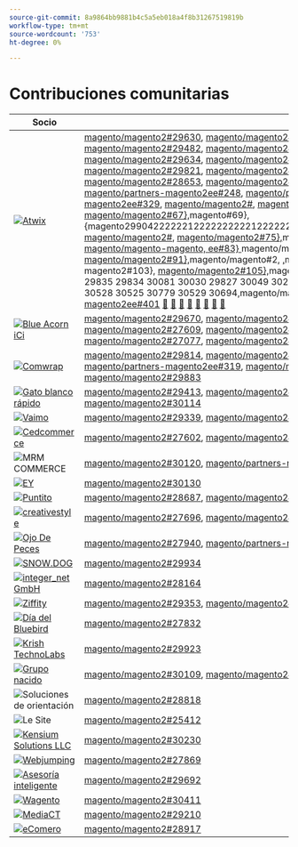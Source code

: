 ```yaml
---
source-git-commit: 8a9864bb9881b4c5a5eb018a4f8b31267519819b
workflow-type: tm+mt
source-wordcount: '753'
ht-degree: 0%

---
```

# Contribuciones comunitarias

| Socio | Solicitudes de extracción | Problemas relacionados con GitHub |
| ------- | ------- | ------- |
| <a target="_blank" href="https://partners.magento.com/portal/directory/?query=Atwix"><img alt="Atwix" src="https://avatars3.githubusercontent.com/t/2617739?s=400&v=4"></a> | [magento/magento2#29630](https://github.com/magento/magento2/pull/29630), [magento/magento2#29459](https://github.com/magento/magento2/pull/29459), [magento/magento2#29703](https://github.com/magento/magento2/pull/29703), [magento/magento2#29460](https://github.com/magento/magento2/pull/29460), [magento/magento2#29042](https://github.com/magento/magento2/pull/29042), [magento/magento2#29482](https://github.com/magento/magento2/pull/29482), [magento/magento2#28821](https://github.com/magento/magento2/pull/28821), [magento/partners-magento2ee#260](https://github.com/magento/partners-magento2ee/pull/260), [magento/magento2#29148](https://github.com/magento/magento2/pull/29148), [magento/magento2#29634](https://github.com/magento/magento2/pull/29634), [magento/magento2#29832](https://github.com/magento/magento2/pull/29832), [magento/magento2#29830](https://github.com/magento/magento2/pull/29830), [magento/magento2#29829](https://github.com/magento/magento2/pull/29829), [magento/magento2#29828](https://github.com/magento/magento2/pull/29828), [magento/magento2#29821](https://github.com/magento/magento2/pull/29821), [magento/magento2#29820](https://github.com/magento/magento2/pull/29820), [magento/magento2#29836](https://github.com/magento/magento2/pull/29836), [magento/magento2#29831](https://github.com/magento/magento2/pull/29831), [magento/magento2#29822](https://github.com/magento/magento2/pull/29822), [magento/magento2#28653](https://github.com/magento/magento2/pull/28653), [magento/magento2#27391](https://github.com/magento/magento2/pull/27391), [magento/magento2#29833](https://github.com/magento/magento2/pull/29833), [magento/magento2#](https://github.com/magento/magento2/pull/29904), [magento/partners-magento2ee#264](https://github.com/magento/partners-magento2ee/pull/264), [magento/partners-magento2ee#248](https://github.com/magento/partners-magento2ee/pull/248), [magento/partners-magento2ee#168](https://github.com/magento/partners-magento2ee/pull/168), [magento/magento2#53&rbrace;, &#x200B;](https://github.com/magento/magento2/pull/29929)magento/magento2#55&rbrace;, [magento/partners-magento2ee#329](https://github.com/magento/magento2/pull/29962), [magento/magento2#](https://github.com/magento/partners-magento2ee/pull/329), [magento/magento-partners ee#316](https://github.com/magento/magento2/pull/29931), [magento/magento2#63&rbrace;, &#x200B;](https://github.com/magento/partners-magento2ee/pull/316)magento/magento2#65&rbrace;, [magento/magento2#67&rbrace;, &#x200B;](https://github.com/magento/magento2/pull/29835)magento#69&rbrace;, {magento2990422222212222222222122222222222222222222222221222222222222222222222222222222222222[magento/magento2#](https://github.com/magento/magento2/pull/29834), [magento/magento2#](https://github.com/magento/magento2/pull/30081), [magento/magento2#75}, &#x200B;](https://github.com/magento/magento2/pull/30030)magento/magento2#77&rbrace;, [magento/partners-magento2ee#279](https://github.com/magento/magento2/pull/29827), [magento/magento#2](https://github.com/magento/magento2/pull/30049), [magento/magento-magento, ee#83&rbrace; &#x200B;](https://github.com/magento/magento2/pull/30217)magento/magento2#[, &#x200B;](https://github.com/magento/magento2/pull/27939)magento/partners-magento2ee#346[, &#x200B;](https://github.com/magento/partners-magento2ee/pull/279)magento/magento2#89&rbrace;, [magento/magento2#91&rbrace;, &#x200B;](https://github.com/magento/magento2/pull/30222)magento/magento#2, [, &#x200B;](https://github.com/magento/partners-magento2ee/pull/349)magento/magento#2, [, &#x200B;](https://github.com/magento/magento2/pull/29868)magento/magento#2[, &#x200B;](https://github.com/magento/partners-magento2ee/pull/346)magento/magento2#[, &#x200B;](https://github.com/magento/magento2/pull/30079)magento/magento2#[, &#x200B;](https://github.com/magento/magento2/pull/30317)magento2#103&rbrace;, [magento/magento2#105&rbrace;, &#x200B;](https://github.com/magento/magento2/pull/30633)magento/magento2#107&rbrace;, [magento/magento2#109&rbrace;, {107 29929 &#x200B;](https://github.com/magento/magento2/pull/30619)magento/magento2#29962 29931 29835 29834 30081 30030 29827 30049 30217 27939 30222 29868 30079 30317 30633 30619 30359 30223 30630 29675 30777 30528 30525 30779 30529 30694[, &#x200B;](https://github.com/magento/magento2/pull/30359)magento/magento2#[, &#x200B;](https://github.com/magento/magento2/pull/30223)magento/magento2#115}, [magento/partners-magento2ee#400](https://github.com/magento/magento2/pull/30630), [magento/partners-magento2ee#401](https://github.com/magento/magento2/pull/29675) [&#128279;](https://github.com/magento/magento2/pull/30777) [&#128279;](https://github.com/magento/magento2/pull/30528) [&#128279;](https://github.com/magento/magento2/pull/30525) [&#128279;](https://github.com/magento/magento2/pull/30779) [&#128279;](https://github.com/magento/magento2/pull/30529) [&#128279;](https://github.com/magento/magento2/pull/30694) [&#128279;](https://github.com/magento/partners-magento2ee/pull/400) [&#128279;](https://github.com/magento/partners-magento2ee/pull/401) | [magento/magento2#29649](https://github.com/magento/magento2/issues/29649), [magento/magento2#29712](https://github.com/magento/magento2/issues/29712), [magento/magento2#29501](https://github.com/magento/magento2/issues/29501), [magento/magento2#29145](https://github.com/magento/magento2/issues/29145), [magento/magento2#29500](https://github.com/magento/magento2/issues/29500), [magento/magento2#28520](https://github.com/magento/magento2/issues/28520), [magento/magento2#28558](https://github.com/magento/magento2/issues/28558), [magento/magento2#29648](https://github.com/magento/magento2/issues/29648), [magento/magento2#29843](https://github.com/magento/magento2/issues/29843), [magento/magento2#29845](https://github.com/magento/magento2/issues/29845), [magento/magento2#29846](https://github.com/magento/magento2/issues/29846), [magento/magento2#29847](https://github.com/magento/magento2/issues/29847), [magento/magento2#29824](https://github.com/magento/magento2/issues/29824), [magento/magento2#29823](https://github.com/magento/magento2/issues/29823), [magento/magento2#29841](https://github.com/magento/magento2/issues/29841), [magento/magento2#29844](https://github.com/magento/magento2/issues/29844), [magento/magento2#29825](https://github.com/magento/magento2/issues/29825), [magento/magento2#29531](https://github.com/magento/magento2/issues/29531), [magento/magento2#29601](https://github.com/magento/magento2/issues/29601), [magento/magento2#29839 28551 29940 29982 29941 29842 29838 30103 30032 29848 30058 30031 30061 30561 30469 30468 30372 30683 30624 29168 30783 30916 30917 30782 30926 30625 30474](https://github.com/magento/magento2/issues/29839), [magento/partners-magento2ee#41&rbrace;, &#x200B;](https://github.com/magento/partners-magento2ee/issues/28551)magento/magento2#43&rbrace;, [&#128279;](https://github.com/magento/magento2/issues/29940)magento/magento2#[, &#x200B;](https://github.com/magento/magento2/issues/29982)magento/magento2#[, &#x200B;](https://github.com/magento/magento2/issues/29941)magento/magento2#51&rbrace;, [magento/magento2#53&rbrace;, &#x200B;](https://github.com/magento/magento2/issues/29842)magento/magento2#55&rbrace;, [magento/magento#2, {57, &#x200B;](https://github.com/magento/magento2/issues/29838)magento/magento2#59}, [magento/magento2 20000000000000000000000000000000000000000000000000000000000000000000000000000000 &#x200B;](https://github.com/magento/magento2/issues/30103)magento/magento2#[, &#x200B;](https://github.com/magento/magento2/issues/30032)magento/magento2#[, &#x200B;](https://github.com/magento/magento2/issues/29848)magento/magento2#65&rbrace;, [magento/magento2#67&rbrace;, &#x200B;](https://github.com/magento/magento2/issues/30058)magento/magento2#69&rbrace;, [magento/magento2#71&rbrace;, &#x200B;](https://github.com/magento/magento2/issues/30031)magento/magento2#73&rbrace;, [magento/magento2 2 00000000000000000000000000000000000000000000000000000000000000000000000000000](https://github.com/magento/magento2/issues/30061)magento/magento2#[, &#x200B;](https://github.com/magento/magento2/issues/30561)magento/magento2#[, &#x200B;](https://github.com/magento/magento2/issues/30469)magento/magento2#79&rbrace;, [magento/magento2#81&rbrace;, &#x200B;](https://github.com/magento/magento2/issues/30468)magento/magento2#83&rbrace;, [magento/magento#2000000000000000000000000000000000000000000000000000000000000000000000000000000000000000000000000000](https://github.com/magento/magento2/issues/30372)magento/partners-magento2ee#[, &#x200B;](https://github.com/magento/magento2/issues/30683)magento/partners-magento2ee#410[&#128279;](https://github.com/magento/magento2/issues/30624) [&#128279;](https://github.com/magento/magento2/issues/29168) [&#128279;](https://github.com/magento/magento2/issues/30783) [&#128279;](https://github.com/magento/magento2/issues/30916) [&#128279;](https://github.com/magento/magento2/issues/30917) [&#128279;](https://github.com/magento/magento2/issues/30782) [&#128279;](https://github.com/magento/magento2/issues/30926) [&#128279;](https://github.com/magento/magento2/issues/30625) [&#128279;](https://github.com/magento/partners-magento2ee/issues/30474) [&#128279;](https://github.com/magento/partners-magento2ee/issues/410) |
| <a target="_blank" href="https://solutionpartners.adobe.com/s/directory/detail/blue+acorn+ici"><img alt="Blue Acorn iCi" src="https://avatars0.githubusercontent.com/t/2916141?s=400&v=4"></a> | [magento/magento2#29670](https://github.com/magento/magento2/pull/29670), [magento/magento2#29669](https://github.com/magento/magento2/pull/29669), [magento/magento2#29564](https://github.com/magento/magento2/pull/29564), [magento/magento2#27494](https://github.com/magento/magento2/pull/27494), [magento/magento2#29269](https://github.com/magento/magento2/pull/29269), [magento/magento2#27609](https://github.com/magento/magento2/pull/27609), [magento/magento2#29688](https://github.com/magento/magento2/pull/29688), [magento/magento2#29081](https://github.com/magento/magento2/pull/29081), [magento/magento2#28379](https://github.com/magento/magento2/pull/28379), [magento/magento2#29722](https://github.com/magento/magento2/pull/29722), [magento/magento2#27077](https://github.com/magento/magento2/pull/27077), [magento/magento2#30318](https://github.com/magento/magento2/pull/30318), [magento/magento2#30010](https://github.com/magento/magento2/pull/30010) | [magento/magento2#29672](https://github.com/magento/magento2/issues/29672), [magento/magento2#29673](https://github.com/magento/magento2/issues/29673), [magento/magento2#29679](https://github.com/magento/magento2/issues/29679), [magento/magento2#29537](https://github.com/magento/magento2/issues/29537), [magento/magento2#25595](https://github.com/magento/magento2/issues/25595), [magento/magento2#29689](https://github.com/magento/magento2/issues/29689), [magento/magento2#28154](https://github.com/magento/magento2/issues/28154), [magento/magento2#28428](https://github.com/magento/magento2/issues/28428), [magento/magento2#27397](https://github.com/magento/magento2/issues/27397), [magento/magento2#29729](https://github.com/magento/magento2/issues/29729), [magento/magento2#29558](https://github.com/magento/magento2/issues/29558), [magento/magento2#25110](https://github.com/magento/magento2/issues/25110), [magento/magento2#25886](https://github.com/magento/magento2/issues/25886), [magento/magento2#28286](https://github.com/magento/magento2/issues/28286), [magento/magento2#30009](https://github.com/magento/magento2/issues/30009) |
| <a target="_blank" href="https://partners.magento.com/portal/directory/?query=Comwrap"><img alt="Comwrap" src="https://avatars3.githubusercontent.com/t/2637428?s=400&v=4"></a> | [magento/magento2#29814](https://github.com/magento/magento2/pull/29814), [magento/magento2#29751](https://github.com/magento/magento2/pull/29751), [magento/partners-magento2ee#337](https://github.com/magento/partners-magento2ee/pull/337), [magento/partners-magento2ee#328](https://github.com/magento/partners-magento2ee/pull/328), [magento/partners-magento2ee#319](https://github.com/magento/partners-magento2ee/pull/319), [magento/magento2#30118](https://github.com/magento/magento2/pull/30118), [magento/magento2#30019](https://github.com/magento/magento2/pull/30019), [magento/magento2#29998](https://github.com/magento/magento2/pull/29998), [magento/magento2#29883](https://github.com/magento/magento2/pull/29883) | [magento/magento2#29718](https://github.com/magento/magento2/issues/29718), [magento/magento2#29372](https://github.com/magento/magento2/issues/29372), [magento/magento2#29927](https://github.com/magento/magento2/issues/29927), [magento/magento2#29930](https://github.com/magento/magento2/issues/29930), [magento/magento2#29926](https://github.com/magento/magento2/issues/29926), [magento/magento2#29880](https://github.com/magento/magento2/issues/29880) |
| <a target="_blank" href="https://solutionpartners.adobe.com/s/directory/detail/fast+white+cat"><img alt="Gato blanco rápido" src="https://avatars0.githubusercontent.com/t/3579504?s=400&v=4"></a> | [magento/magento2#29413](https://github.com/magento/magento2/pull/29413), [magento/magento2#28163](https://github.com/magento/magento2/pull/28163), [magento/magento2#30320](https://github.com/magento/magento2/pull/30320), [magento/magento2#30355](https://github.com/magento/magento2/pull/30355), [magento/magento2#28157](https://github.com/magento/magento2/pull/28157), [magento/magento2#30114](https://github.com/magento/magento2/pull/30114) | [magento/magento2#24060](https://github.com/magento/magento2/issues/24060), [magento/magento2#13401](https://github.com/magento/magento2/issues/13401), [magento/magento2#11175](https://github.com/magento/magento2/issues/11175), [magento/magento2#30296](https://github.com/magento/magento2/issues/30296), [magento/magento2#22503](https://github.com/magento/magento2/issues/22503), [magento/magento2#24091](https://github.com/magento/magento2/issues/24091), [magento/magento2#30073](https://github.com/magento/magento2/issues/30073) |
| <a target="_blank" href="https://partners.magento.com/portal/directory/?query=Vaimo"><img alt="Vaimo" src="https://avatars0.githubusercontent.com/t/2617778?s=400&v=4"></a> | [magento/magento2#29339](https://github.com/magento/magento2/pull/29339), [magento/magento2#28676](https://github.com/magento/magento2/pull/28676), [magento/magento2#29885](https://github.com/magento/magento2/pull/29885) | [magento/magento2#28633](https://github.com/magento/magento2/issues/28633), [magento/magento2#29890](https://github.com/magento/magento2/issues/29890) |
| <a target="_blank" href="https://partners.magento.com/portal/directory/?query=Cedcommerce"><img alt="Cedcommerce" src="https://avatars2.githubusercontent.com/t/3028824?s=400&v=4"></a> | [magento/magento2#27602](https://github.com/magento/magento2/pull/27602), [magento/magento2#30400](https://github.com/magento/magento2/pull/30400), [magento/magento2#30391](https://github.com/magento/magento2/pull/30391) | [magento/magento2#27350](https://github.com/magento/magento2/issues/27350), [magento/magento2#30361](https://github.com/magento/magento2/issues/30361), [magento/magento2#30362](https://github.com/magento/magento2/issues/30362), [magento/magento2#30255](https://github.com/magento/magento2/issues/30255) |
| <img alt="MRM COMMERCE" src="https://avatars0.githubusercontent.com/t/3714179?s=400&v=4"></a> | [magento/magento2#30120](https://github.com/magento/magento2/pull/30120), [magento/partners-magento2ee#175](https://github.com/magento/partners-magento2ee/pull/175) | [magento/magento2#30133](https://github.com/magento/magento2/issues/30133), [magento/partners-magento2ee#26943](https://github.com/magento/partners-magento2ee/issues/26943) |
| <a target="_blank" href="https://partners.magento.com/portal/directory/?query=EY"><img alt="EY" src="https://avatars1.githubusercontent.com/t/3415735?s=400&v=4"></a> | [magento/magento2#30130](https://github.com/magento/magento2/pull/30130) |  |
| <a target="_blank" href="https://partners.magento.com/portal/directory/?query=Pinpoint"><img alt="Puntito" src="https://avatars1.githubusercontent.com/t/2617766?s=400&v=4"></a> | [magento/magento2#28687](https://github.com/magento/magento2/pull/28687), [magento/magento2#28663](https://github.com/magento/magento2/pull/28663), [magento/magento2#28491](https://github.com/magento/magento2/pull/28491) | [magento/magento2#8538](https://github.com/magento/magento2/issues/8538), [magento/magento2#28479](https://github.com/magento/magento2/issues/28479), [magento/magento2#28186](https://github.com/magento/magento2/issues/28186) |
| <a target="_blank" href="https://partners.magento.com/portal/directory/?query=creativestyle"><img alt="creativestyle" src="https://avatars1.githubusercontent.com/t/3230856?s=400&v=4"></a> | [magento/magento2#27696](https://github.com/magento/magento2/pull/27696), [magento/magento2#25405](https://github.com/magento/magento2/pull/25405) | [magento/magento2#29553](https://github.com/magento/magento2/issues/29553), [magento/magento2#25399](https://github.com/magento/magento2/issues/25399) |
| <a target="_blank" href="https://partners.magento.com/portal/directory/?query=Fisheye"><img alt="Ojo De Peces" src="https://avatars1.githubusercontent.com/t/3171724?s=400&v=4"></a> | [magento/magento2#27940](https://github.com/magento/magento2/pull/27940), [magento/partners-magento2ee#267](https://github.com/magento/partners-magento2ee/pull/267), [magento/magento2#28216](https://github.com/magento/magento2/pull/28216) | [magento/magento2#29555](https://github.com/magento/magento2/issues/29555), [magento/magento2#13440](https://github.com/magento/magento2/issues/13440) |
| <a target="_blank" href="https://partners.magento.com/portal/directory/?query=SNOW.DOG"><img alt="SNOW.DOG" src="https://avatars1.githubusercontent.com/t/2617771?s=400&v=4"></a> | [magento/magento2#29934](https://github.com/magento/magento2/pull/29934) | [magento/magento2#29933](https://github.com/magento/magento2/issues/29933) |
| <a target="_blank" href="https://solutionpartners.adobe.com/s/directory/detail/integer_net+gmbh"><img alt="integer_net GmbH" src="https://avatars0.githubusercontent.com/t/3161792?s=400&v=4"></a> | [magento/magento2#28164](https://github.com/magento/magento2/pull/28164) | [magento/magento2#29585](https://github.com/magento/magento2/issues/29585) |
| <a target="_blank" href="https://partners.magento.com/portal/directory/?query=Ziffity"><img alt="Ziffity" src="https://avatars1.githubusercontent.com/t/3432500?s=400&v=4"></a> | [magento/magento2#29353](https://github.com/magento/magento2/pull/29353), [magento/magento2#27896](https://github.com/magento/magento2/pull/27896), [magento/magento2#28349](https://github.com/magento/magento2/pull/28349) | [magento/magento2#29194](https://github.com/magento/magento2/issues/29194), [magento/magento2#29098](https://github.com/magento/magento2/issues/29098) |
| <a target="_blank" href="https://solutionpartners.adobe.com/s/directory/detail/bluebird+day"><img alt="Día del Bluebird" src="https://avatars3.githubusercontent.com/t/3537205?s=400&v=4"></a> | [magento/magento2#27832](https://github.com/magento/magento2/pull/27832) | [magento/magento2#11998](https://github.com/magento/magento2/issues/11998), [magento/magento2#27500](https://github.com/magento/magento2/issues/27500) |
| <a target="_blank" href="https://solutionpartners.adobe.com/s/directory/detail/krish+technolabs"><img alt="Krish TechnoLabs" src="https://avatars0.githubusercontent.com/t/2849637?s=400&v=4"></a> | [magento/magento2#29923](https://github.com/magento/magento2/pull/29923) | [magento/magento2#29920](https://github.com/magento/magento2/issues/29920) |
| <a target="_blank" href="https://solutionpartners.adobe.com/s/directory/detail/born+group"><img alt="Grupo nacido" src="https://avatars1.githubusercontent.com/t/3879151?s=400&v=4"></a> | [magento/magento2#30109](https://github.com/magento/magento2/pull/30109), [magento/magento2#30421](https://github.com/magento/magento2/pull/30421) | [magento/magento2#30125](https://github.com/magento/magento2/issues/30125) |
| <img alt="Soluciones de orientación" src="https://avatars2.githubusercontent.com/t/3888698?s=400&v=4"></a> | [magento/magento2#28818](https://github.com/magento/magento2/pull/28818) | [magento/magento2#29546](https://github.com/magento/magento2/issues/29546) |
| <img alt="Le Site" src="https://avatars3.githubusercontent.com/t/3649033?s=400&v=4"></a> | [magento/magento2#25412](https://github.com/magento/magento2/pull/25412) | [magento/magento2#25411](https://github.com/magento/magento2/issues/25411) |
| <a target="_blank" href="https://solutionpartners.adobe.com/s/directory/detail/kensium"><img alt="Kensium Solutions LLC" src="https://avatars2.githubusercontent.com/t/3158707?s=400&v=4"></a> | [magento/magento2#30230](https://github.com/magento/magento2/pull/30230) | [magento/magento2#30179](https://github.com/magento/magento2/issues/30179) |
| <a target="_blank" href="https://partners.magento.com/portal/directory/?query=Webjump"><img alt="Webjumping" src="https://avatars3.githubusercontent.com/t/2849617?s=400&v=4"></a> | [magento/magento2#27869](https://github.com/magento/magento2/pull/27869) | [magento/magento2#27866](https://github.com/magento/magento2/issues/27866) |
| <a target="_blank" href="https://solutionpartners.adobe.com/s/directory/detail/aligent+consulting"><img alt="Asesoría inteligente" src="https://avatars3.githubusercontent.com/t/2686050?s=400&v=4"></a> | [magento/magento2#29692](https://github.com/magento/magento2/pull/29692) | [magento/magento2#30243](https://github.com/magento/magento2/issues/30243) |
| <a target="_blank" href="https://partners.magento.com/portal/directory/?query=Wagento"><img alt="Wagento" src="https://avatars0.githubusercontent.com/t/2617781?s=400&v=4"></a> | [magento/magento2#30411](https://github.com/magento/magento2/pull/30411) | [magento/magento2#30408](https://github.com/magento/magento2/issues/30408) |
| <a target="_blank" href="https://partners.magento.com/portal/directory/?query=MediaCT"><img alt="MediaCT" src="https://avatars3.githubusercontent.com/t/2617762?s=400&v=4"></a> | [magento/magento2#29210](https://github.com/magento/magento2/pull/29210) | [magento/magento2#29515](https://github.com/magento/magento2/issues/29515) |
| <a target="_blank" href="https://partners.magento.com/portal/directory/?query=eComero"><img alt="eComero" src="https://avatars0.githubusercontent.com/t/3942626?s=400&v=4"></a> | [magento/magento2#28917](https://github.com/magento/magento2/pull/28917) | [magento/magento2#29656](https://github.com/magento/magento2/issues/29656) |
